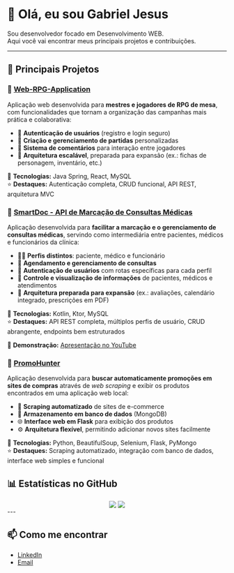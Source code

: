 # 👋 Olá, eu sou Gabriel Jesus  

Sou desenvolvedor focado em Desenvolvimento WEB.  
Aqui você vai encontrar meus principais projetos e contribuições.  

---

## 🚀 Principais Projetos

### 🔹 [Web-RPG-Application](https://github.com/gabrielhajesus/Web-Rpg-Application)  
Aplicação web desenvolvida para **mestres e jogadores de RPG de mesa**, com funcionalidades que tornam a organização das campanhas mais prática e colaborativa:  

- 🔑 **Autenticação de usuários** (registro e login seguro)  
- 🎲 **Criação e gerenciamento de partidas** personalizadas  
- 💬 **Sistema de comentários** para interação entre jogadores  
- 📂 **Arquitetura escalável**, preparada para expansão (ex.: fichas de personagem, inventário, etc.)  

🚀 **Tecnologias:** Java Spring, React, MySQL  
⭐ **Destaques:** Autenticação completa, CRUD funcional, API REST, arquitetura MVC  

### 🔹 [SmartDoc - API de Marcação de Consultas Médicas](https://github.com/gabrielhajesus/SmartDoc)
Aplicação desenvolvida para **facilitar a marcação e o gerenciamento de consultas médicas**, servindo como intermediária entre pacientes, médicos e funcionários da clínica:  

- 👨‍⚕️ **Perfis distintos**: paciente, médico e funcionário  
- 📅 **Agendamento e gerenciamento de consultas**  
- 🔑 **Autenticação de usuários** com rotas específicas para cada perfil  
- 💬 **Controle e visualização de informações** de pacientes, médicos e atendimentos  
- 📂 **Arquitetura preparada para expansão** (ex.: avaliações, calendário integrado, prescrições em PDF)  

🚀 **Tecnologias:** Kotlin, Ktor, MySQL  
⭐ **Destaques:** API REST completa, múltiplos perfis de usuário, CRUD abrangente, endpoints bem estruturados  

🎥 **Demonstração:** [Apresentação no YouTube](https://youtu.be/ZYmp9GjQkII) 

### 🔹 [PromoHunter](https://github.com/gabrielhajesus/MarketScrapper)  
Aplicação desenvolvida para **buscar automaticamente promoções em sites de compras** através de *web scraping* e exibir os produtos encontrados em uma aplicação web local:  

- 🔎 **Scraping automatizado** de sites de e-commerce  
- 💾 **Armazenamento em banco de dados** (MongoDB)  
- 🌐 **Interface web em Flask** para exibição dos produtos  
- ⚙️ **Arquitetura flexível**, permitindo adicionar novos sites facilmente  

🚀 **Tecnologias:** Python, BeautifulSoup, Selenium, Flask, PyMongo  
⭐ **Destaques:** Scraping automatizado, integração com banco de dados, interface web simples e funcional  

## 📊 Estatísticas no GitHub
<div align="center">
  <img align="center" src="https://github-readme-stats.vercel.app/api?username=gabrielhajesus&show_icons=true&theme=radical&show_icons=true" />
  <img align="center" src="https://github-readme-stats.vercel.app/api/top-langs/?username=gabrielhajesus&layout=compact&theme=radical&show_icons=true" />
</div>
---

## 📫 Como me encontrar
 - [LinkedIn](https://linkedin.com/in/gabriel-jesus-b72b0713a)
 - [Email](gabrielhj.alberto@gmail.com)
